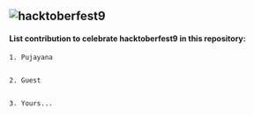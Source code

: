 ## <img alt="hacktoberfest9" src="https://github.com/pujayana/pujayana/blob/main/assets/hacktoberfest9/virtual-background-hacktoberfest9.png">
#### List contribution to celebrate hacktoberfest9 in this repository: ####

    1. Pujayana


    2. Guest


    3. Yours...

    